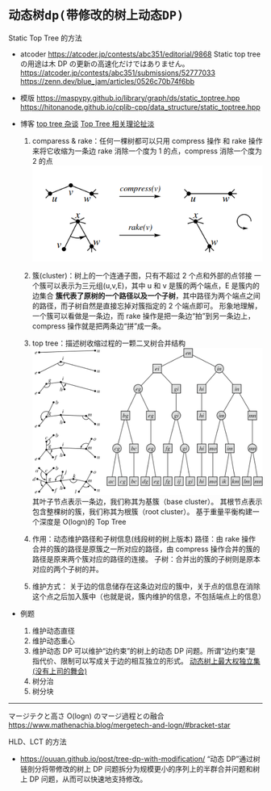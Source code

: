 # `动态树dp(带修改的树上动态DP)`

Static Top Tree 的方法

- atcoder
  https://atcoder.jp/contests/abc351/editorial/9868
  Static top tree の用途は木 DP の更新の高速化だけではありません。
  https://atcoder.jp/contests/abc351/submissions/52777033
  https://zenn.dev/blue_jam/articles/0526c70b74f6bb
- 模版
  https://maspypy.github.io/library/graph/ds/static_toptree.hpp
  https://hitonanode.github.io/cplib-cpp/data_structure/static_toptree.hpp

- 博客
  [top tree 杂谈](https://negiizhao.blog.uoj.ac/blog/4912)
  [Top Tree 相关理论扯淡](https://www.cnblogs.com/ExplodingKonjac/p/17890636.html)

  1. comparess & rake：任何一棵树都可以只用 compress 操作 和 rake 操作来将它收缩为一条边
     rake 消除一个度为 1 的点，compress 消除一个度为 2 的点
     ![Alt text](image-1.png)
  2. 簇(cluster)：树上的一个连通子图，只有不超过 2 个点和外部的点邻接
     一个簇可以表示为三元组(u,v,E)，其中 u 和 v 是簇的两个端点，E 是簇内的边集合
     **簇代表了原树的一个路径以及一个子树**，其中路径为两个端点之间的路径，而子树自然是直接忘掉对簇指定的 2 个端点即可。
     形象地理解，一个簇可以看做是一条边，而 rake 操作是把一条边“拍”到另一条边上，compress 操作就是把两条边“拼”成一条。

  3. top tree：描述树收缩过程的一颗二叉树合并结构
     ![左：收缩树，右：topTree](image.png)
     其叶子节点表示一条边，我们称其为基簇（base cluster）。
     其根节点表示包含整棵树的簇，我们称其为根簇（root cluster）。
     基于重量平衡构建一个深度是 O(logn)的 Top Tree
  4. 作用：动态维护路径和子树信息(线段树的树上版本)
     路径：由 rake 操作合并的簇的路径是原簇之一所对应的路径，由 compress 操作合并的簇的路径是原来两个簇对应的路径的连接。
     子树：合并出的簇的子树则是原本对应的两个子树的并。
  5. 维护方式：
     关于边的信息储存在这条边对应的簇中，关于点的信息在消除这个点之后加入簇中（也就是说，簇内维护的信息，不包括端点上的信息）

- 例题

  1. 维护动态直径
  2. 维护动态重心
  3. 维护动态 DP
     可以维护“边约束”的树上的动态 DP 问题。所谓“边约束”是指代价、限制可以写成关于边的相互独立的形式。
     [动态树上最大权独立集(没有上司的舞会)](https://www.luogu.com.cn/problem/P4751)
  4. 树分治
  5. 树分块

---

マージテクと高さ O(logn) のマージ過程との融合
https://www.mathenachia.blog/mergetech-and-logn/#bracket-star

HLD、LCT 的方法

- https://ouuan.github.io/post/tree-dp-with-modification/
  “动态 DP”通过树链剖分将带修改的树上 DP 问题拆分为规模更小的序列上的半群合并问题和树上 DP 问题，从而可以快速地支持修改。
